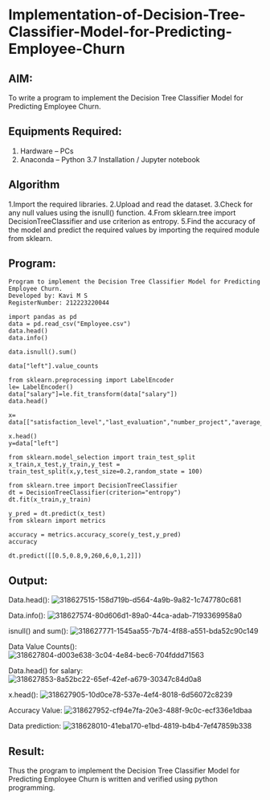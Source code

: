 # Implementation-of-Decision-Tree-Classifier-Model-for-Predicting-Employee-Churn

## AIM:
To write a program to implement the Decision Tree Classifier Model for Predicting Employee Churn.

## Equipments Required:
1. Hardware – PCs
2. Anaconda – Python 3.7 Installation / Jupyter notebook

## Algorithm
1.Import the required libraries.
2.Upload and read the dataset.
3.Check for any null values using the isnull() function.
4.From sklearn.tree import DecisionTreeClassifier and use criterion as entropy.
5.Find the accuracy of the model and predict the required values by importing the required module from sklearn.

## Program:
```
Program to implement the Decision Tree Classifier Model for Predicting Employee Churn.
Developed by: Kavi M S
RegisterNumber: 212223220044
```
```
import pandas as pd
data = pd.read_csv("Employee.csv")
data.head()
data.info()

data.isnull().sum()

data["left"].value_counts

from sklearn.preprocessing import LabelEncoder
le= LabelEncoder()
data["salary"]=le.fit_transform(data["salary"])
data.head()

x= data[["satisfaction_level","last_evaluation","number_project","average_montly_hours","time_spend_company","Work_accident","promotion_last_5years","salary"]]

x.head()
y=data["left"]

from sklearn.model_selection import train_test_split
x_train,x_test,y_train,y_test = train_test_split(x,y,test_size=0.2,random_state = 100)

from sklearn.tree import DecisionTreeClassifier
dt = DecisionTreeClassifier(criterion="entropy")
dt.fit(x_train,y_train)

y_pred = dt.predict(x_test)
from sklearn import metrics

accuracy = metrics.accuracy_score(y_test,y_pred)
accuracy

dt.predict([[0.5,0.8,9,260,6,0,1,2]])
```

## Output:
Data.head():
![318627515-158d719b-d564-4a9b-9a82-1c747780c681](https://github.com/Kavi45-msk/Implementation-of-Decision-Tree-Classifier-Model-for-Predicting-Employee-Churn/assets/147457752/311a67fb-1265-447c-938d-0c0272211d09)



Data.info():
![318627574-80d606d1-89a0-44ca-adab-7193369958a0](https://github.com/Kavi45-msk/Implementation-of-Decision-Tree-Classifier-Model-for-Predicting-Employee-Churn/assets/147457752/0d68fe8f-ca3a-497c-b849-cc795adc9da7)



isnull() and sum():
![318627771-1545aa55-7b74-4f88-a551-bda52c90c149](https://github.com/Kavi45-msk/Implementation-of-Decision-Tree-Classifier-Model-for-Predicting-Employee-Churn/assets/147457752/a6d85076-d39f-4a37-9cc7-4faa482709b6)


Data Value Counts():
![318627804-d003e638-3c04-4e84-bec6-704fddd71563](https://github.com/Kavi45-msk/Implementation-of-Decision-Tree-Classifier-Model-for-Predicting-Employee-Churn/assets/147457752/4434df1a-11f9-4442-ade6-b6b8c287d53c)


Data.head() for salary:
![318627853-8a52bc22-65ef-42ef-a679-30347c84d0a8](https://github.com/Kavi45-msk/Implementation-of-Decision-Tree-Classifier-Model-for-Predicting-Employee-Churn/assets/147457752/f6ec96b4-455c-4421-b7df-2b763100718e)



x.head():
![318627905-10d0ce78-537e-4ef4-8018-6d56072c8239](https://github.com/Kavi45-msk/Implementation-of-Decision-Tree-Classifier-Model-for-Predicting-Employee-Churn/assets/147457752/af19bc4f-4230-42f7-9607-63bb491ecb2f)



Accuracy Value:
![318627952-cf94e7fa-20e3-488f-9c0c-ecf336e1dbaa](https://github.com/Kavi45-msk/Implementation-of-Decision-Tree-Classifier-Model-for-Predicting-Employee-Churn/assets/147457752/27177cea-238a-425c-9bf4-2a71622ebe82)



Data prediction:
![318628010-41eba170-e1bd-4819-b4b4-7ef47859b338](https://github.com/Kavi45-msk/Implementation-of-Decision-Tree-Classifier-Model-for-Predicting-Employee-Churn/assets/147457752/8d2cd76b-d23e-4894-b001-1061c09409fc)

## Result:
Thus the program to implement the  Decision Tree Classifier Model for Predicting Employee Churn is written and verified using python programming.
